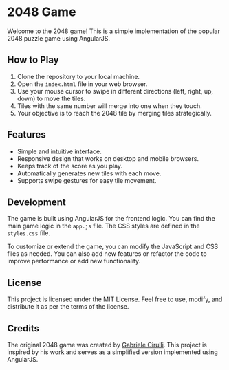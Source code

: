 # 2048 Game

Welcome to the 2048 game! This is a simple implementation of the popular 2048 puzzle game using AngularJS.

## How to Play

1. Clone the repository to your local machine.
2. Open the `index.html` file in your web browser.
3. Use your mouse cursor to swipe in different directions (left, right, up, down) to move the tiles.
4. Tiles with the same number will merge into one when they touch.
5. Your objective is to reach the 2048 tile by merging tiles strategically.

## Features

- Simple and intuitive interface.
- Responsive design that works on desktop and mobile browsers.
- Keeps track of the score as you play.
- Automatically generates new tiles with each move.
- Supports swipe gestures for easy tile movement.

## Development

The game is built using AngularJS for the frontend logic. You can find the main game logic in the `app.js` file. The CSS styles are defined in the `styles.css` file.

To customize or extend the game, you can modify the JavaScript and CSS files as needed. You can also add new features or refactor the code to improve performance or add new functionality.

## License

This project is licensed under the MIT License. Feel free to use, modify, and distribute it as per the terms of the license.

## Credits

The original 2048 game was created by [Gabriele Cirulli](https://github.com/gabrielecirulli/2048). This project is inspired by his work and serves as a simplified version implemented using AngularJS.

